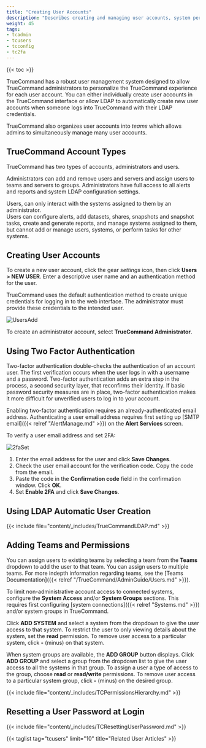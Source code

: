 ```yaml
---
title: "Creating User Accounts"
description: "Describes creating and managing user accounts, system permissions, and user two-factor authentication in TrueCommand."
weight: 45
tags:
- tcadmin
- tcusers
- tcconfig
- tc2fa
---
```


{{< toc >}}

TrueCommand has a robust user management system designed to allow TrueCommand administrators to personalize the TrueCommand experience for each user account.
You can either individually create user accounts in the TrueCommand interface or allow LDAP to automatically create new user accounts when someone logs into TrueCommand with their LDAP credentials.

TrueCommand also organizes user accounts into *teams* which allows admins to simultaneously manage many user accounts.

## TrueCommand Account Types

TrueCommand has two types of accounts, administrators and users.

Administrators can add and remove users and servers and assign users to teams and servers to groups. 
Administrators have full access to all alerts and reports and system LDAP configuration settings.

Users, can only interact with the systems assigned to them by an administrator.  
Users can configure alerts, add datasets, shares, snapshots and snapshot tasks, create and generate reports, and manage systems assigned to them, but cannot add or manage users, systems, or perform tasks for other systems.

## Creating User Accounts

To create a new user account, click the gear <i class="material-icons" aria-hidden="true" title="Settings">settings</i> icon, then click **Users > NEW USER**.
Enter a descriptive user name and an authentication method for the user.

TrueCommand uses the default authentication method to create unique credentials for logging in to the web interface.
The administrator must provide these credentials to the intended user.

![UsersAdd](/images/TrueCommand/Users/UsersNewUser.png "Adding a new user")

To create an administrator account, select **TrueCommand Administrator**.

## Using Two Factor Authentication

Two-factor authentication double-checks the authentication of an account user.
The first verification occurs when the user logs in with a username and a password.
Two-factor authentication adds an extra step in the process, a second security layer, that reconfirms their identity.
If basic password security measures are in place, two-factor authentication makes it more difficult for unverified users to log in to your account.

Enabling two-factor authentication requires an already-authenticated email address. 
Authenticating a user email address requires first setting up [SMTP email]({{< relref "AlertManage.md" >}}) on the **Alert Services** screen.

To verify a user email address and set 2FA:

![2faSet](/images/TrueCommand/Users/2fa_setup.png "Setting Two Factor Authentication")

1. Enter the email address for the user and click **Save Changes**.
2. Check the user email account for the verification code. Copy the code from the email.
3. Paste the code in the **Confirmation code** field in the confirmation window. Click **OK**.
4. Set **Enable 2FA** and click **Save Changes**.

## Using LDAP Automatic User Creation

{{< include file="content/_includes/TrueCommandLDAP.md" >}}

## Adding Teams and Permissions

You can assign users to existing teams by selecting a team from the **Teams** dropdown to add the user to that team.
You can assign users to multiple teams.
For more indepth information regarding teams, see the [Teams Documentation]({{< relref "/TrueCommand/AdminGuide/Users.md" >}}).

To limit non-administrative account access to connected systems, configure the **System Access** and/or **System Groups** sections.
This requires first configuring [system connections]({{< relref "Systems.md" >}}) and/or system groups in TrueCommand.

Click **ADD SYSTEM** and select a system from the dropdown to give the user access to that system.
To restrict the user to only viewing details about the system, set the **read** permission.
To remove user access to a particular system, click **-** (minus) on that system.

When system groups are available, the **ADD GROUP** button displays.
Click **ADD GROUP** and select a group from the dropdown list to give the user access to all the systems in that group.
To assign a user a type of access to the group, choose **read** or **read/write** permissions.
To remove user access to a particular system group, click **-** (minus) on the desired group.

{{< include file="content/_includes/TCPermissionsHierarchy.md" >}}

## Resetting a User Password at Login

{{< include file="content/_includes/TCResettingUserPassword.md" >}}

{{< taglist tag="tcusers" limit="10" title="Related User Articles" >}}